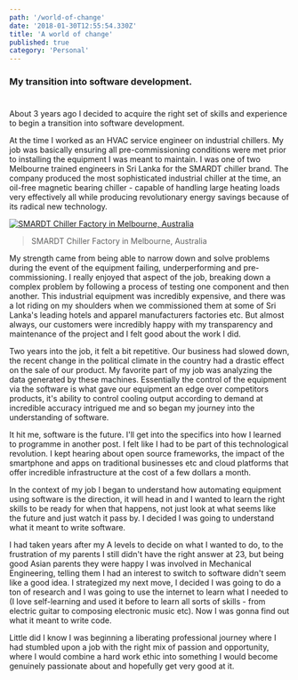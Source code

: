 ```yaml
---
path: '/world-of-change'
date: '2018-01-30T12:55:54.330Z'
title: 'A world of change'
published: true
category: 'Personal'
---
```


### My transition into software development.

# 

About 3 years ago I decided to acquire the right set of skills and experience to begin a transition into software development.

At the time I worked as an HVAC service engineer on industrial chillers. My job was basically ensuring all pre-commissioning conditions were met prior to installing the equipment I was meant to maintain. I was one of two Melbourne trained engineers in Sri Lanka for the SMARDT chiller brand. The company produced the most sophisticated industrial chiller at the time, an oil-free magnetic bearing chiller - capable of handling large heating loads very effectively all while producing revolutionary energy savings because of its radical new technology.

[![SMARDT Chiller Factory in Melbourne, Australia](https://preview.ibb.co/kGX8m6/20150813_172823.jpg)](http://www.smardt.com/AU-EN/default.aspx)
> SMARDT Chiller Factory in Melbourne, Australia

My strength came from being able to narrow down and solve problems during the event of the equipment failing, underperforming and pre-commissioning. I really enjoyed that aspect of the job, breaking down a complex problem by following a process of testing one component and then another. This industrial equipment was incredibly expensive, and there was a lot riding on my shoulders when we commissioned them at some of Sri Lanka's leading hotels and apparel manufacturers factories etc. But almost always, our customers were incredibly happy with my transparency and maintenance of the project and I felt good about the work I did.

Two years into the job, it felt a bit repetitive. Our business had slowed down, the recent change in the political climate in the country had a drastic effect on the sale of our product. My favorite part of my job was analyzing the data generated by these machines. Essentially the control of the equipment via the software is what gave our equipment an edge over competitors products, it's ability to control cooling output according to demand at incredible accuracy intrigued me and so began my journey into the understanding of software.

It hit me, software is the future. I'll get into the specifics into how I learned to programme in another post. I felt like I had to be part of this technological revolution. I kept hearing about open source frameworks,  the impact of the smartphone and apps on traditional businesses etc and cloud platforms that offer incredible infrastructure at the cost of a few dollars a month.

In the context of my job I began to understand how automating equipment using software is the direction, it will head in and I wanted to learn the right skills to be ready for when that happens, not just look at what seems like the future and just watch it pass by. I decided I was going to understand what it meant to write software.

I had taken years after my A levels to decide on what I wanted to do, to the frustration of my parents I still didn't have the right answer at 23, but being good Asian parents they were happy I was involved in Mechanical Engineering, telling them I had an interest to switch to software didn't seem like a good idea. I strategized my next move, I decided I was going to do a ton of research and I was going to use the internet to learn what I needed to (I love self-learning and used it before to learn all sorts of skills - from electric guitar to composing electronic music etc). Now I was gonna find out what it meant to write code. 

Little did I know I was beginning a liberating professional journey where I had stumbled upon a job with the right mix of passion and opportunity, where I would combine a hard work ethic into something I would become genuinely passionate about and hopefully get very good at it.

